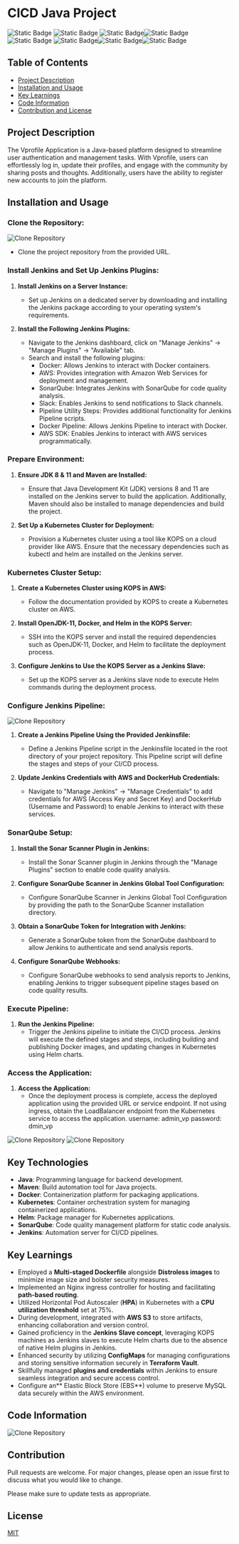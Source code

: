 # CICD Java Project
![Static Badge](https://img.shields.io/badge/jenkins-8A2BE2) ![Static Badge](https://img.shields.io/badge/Docker-0000) ![Static Badge](https://img.shields.io/badge/Sonarqube-%23CCBB2E)![Static Badge](https://img.shields.io/badge/Kubernetes-%232E71CC)![Static Badge](https://img.shields.io/badge/Maven-%23CC352E%20) ![Static Badge](https://img.shields.io/badge/Checkstyle-%23%23CC2EAF)![Static Badge](https://img.shields.io/badge/Helm-%232E38CC)![Static Badge](https://img.shields.io/badge/Slack-%23CC502E)










## Table of Contents

- [Project Description](#project-description)
- [Installation and Usage](#installation-and-usage)
- [Key Learnings](#key-learnings)
- [Code Information](#code-information)
- [Contribution and License](#contribution-and-license)


## Project Description


The Vprofile Application is a Java-based platform designed to streamline user authentication and management tasks. With Vprofile, users can effortlessly log in, update their profiles, and engage with the community by sharing posts and thoughts. Additionally, users have the ability to register new accounts to join the platform.



## Installation and Usage


### Clone the Repository:

![Clone Repository](https://i.imgur.com/3Lcv1vX.png)
- Clone the project repository from the provided URL.

### Install Jenkins and Set Up Jenkins Plugins:

1. **Install Jenkins on a Server Instance:**
   - Set up Jenkins on a dedicated server by downloading and installing the Jenkins package according to your operating system's requirements.

2. **Install the Following Jenkins Plugins:**
   - Navigate to the Jenkins dashboard, click on "Manage Jenkins" -> "Manage Plugins" -> "Available" tab.
   - Search and install the following plugins:
     - Docker: Allows Jenkins to interact with Docker containers.
     - AWS: Provides integration with Amazon Web Services for deployment and management.
     - SonarQube: Integrates Jenkins with SonarQube for code quality analysis.
     - Slack: Enables Jenkins to send notifications to Slack channels.
     - Pipeline Utility Steps: Provides additional functionality for Jenkins Pipeline scripts.
     - Docker Pipeline: Allows Jenkins Pipeline to interact with Docker.
     - AWS SDK: Enables Jenkins to interact with AWS services programmatically.

### Prepare Environment:

1. **Ensure JDK 8 & 11 and Maven are Installed:**
   - Ensure that Java Development Kit (JDK) versions 8 and 11 are installed on the Jenkins server to build the application. Additionally, Maven should also be installed to manage dependencies and build the project.

2. **Set Up a Kubernetes Cluster for Deployment:**
   - Provision a Kubernetes cluster using a tool like KOPS on a cloud provider like AWS. Ensure that the necessary dependencies such as kubectl and helm are installed on the Jenkins server.

### Kubernetes Cluster Setup:

1. **Create a Kubernetes Cluster using KOPS in AWS:**
   - Follow the documentation provided by KOPS to create a Kubernetes cluster on AWS.

2. **Install OpenJDK-11, Docker, and Helm in the KOPS Server:**
   - SSH into the KOPS server and install the required dependencies such as OpenJDK-11, Docker, and Helm to facilitate the deployment process.

3. **Configure Jenkins to Use the KOPS Server as a Jenkins Slave:**
   - Set up the KOPS server as a Jenkins slave node to execute Helm commands during the deployment process.

### Configure Jenkins Pipeline:
![Clone Repository](https://i.imgur.com/uNg8Ucs.png)
1. **Create a Jenkins Pipeline Using the Provided Jenkinsfile:**
   - Define a Jenkins Pipeline script in the Jenkinsfile located in the root directory of your project repository. This Pipeline script will define the stages and steps of your CI/CD process.

2. **Update Jenkins Credentials with AWS and DockerHub Credentials:**
   - Navigate to "Manage Jenkins" -> "Manage Credentials" to add credentials for AWS (Access Key and Secret Key) and DockerHub (Username and Password) to enable Jenkins to interact with these services.

### SonarQube Setup:

1. **Install the Sonar Scanner Plugin in Jenkins:**
   - Install the Sonar Scanner plugin in Jenkins through the "Manage Plugins" section to enable code quality analysis.

2. **Configure SonarQube Scanner in Jenkins Global Tool Configuration:**
   - Configure SonarQube Scanner in Jenkins Global Tool Configuration by providing the path to the SonarQube Scanner installation directory.

3. **Obtain a SonarQube Token for Integration with Jenkins:**
   - Generate a SonarQube token from the SonarQube dashboard to allow Jenkins to authenticate and send analysis reports.

4. **Configure SonarQube Webhooks:**
   - Configure SonarQube webhooks to send analysis reports to Jenkins, enabling Jenkins to trigger subsequent pipeline stages based on code quality results.

### Execute Pipeline:

1. **Run the Jenkins Pipeline:**
   - Trigger the Jenkins pipeline to initiate the CI/CD process. Jenkins will execute the defined stages and steps, including building and publishing Docker images, and updating changes in Kubernetes using Helm charts.

### Access the Application:

1. **Access the Application:**
   - Once the deployment process is complete, access the deployed application using the provided URL or service endpoint. If not using ingress, obtain the LoadBalancer endpoint from the Kubernetes service to access the application. username: admin_vp password: dmin_vp

![Clone Repository](https://i.imgur.com/JkSoLxt.png)
![Clone Repository](https://i.imgur.com/oxDNjh5.png)


## Key Technologies
* **Java**: Programming language for backend development.
* **Maven**: Build automation tool for Java projects.
* **Docker**: Containerization platform for packaging applications.
* **Kubernetes**: Container orchestration system for managing containerized applications.
* **Helm**: Package manager for Kubernetes applications.
* **SonarQube**: Code quality management platform for static code analysis.
* **Jenkins**: Automation server for CI/CD pipelines.



## Key Learnings

- Employed a **Multi-staged Dockerfile** alongside **Distroless images** to minimize image size and bolster security measures.
- Implemented an Nginx ingress controller for hosting and facilitating **path-based routing**.
- Utilized Horizontal Pod Autoscaler (**HPA**) in Kubernetes with a **CPU utilization threshold** set at 75%.
- During development, integrated with **AWS S3** to store artifacts, enhancing collaboration and version control.
- Gained proficiency in the **Jenkins Slave concept**, leveraging KOPS machines as Jenkins slaves to execute Helm charts due to the absence of native Helm plugins in Jenkins.
- Enhanced security by utilizing **ConfigMaps** for managing configurations and storing sensitive information securely in **Terraform Vault**.
- Skillfully managed **plugins and credentials** within Jenkins to ensure seamless integration and secure access control.
- Configure an** Elastic Block Store (EBS**) volume to preserve MySQL data securely within the AWS environment.







## Code Information
![Clone Repository](https://i.imgur.com/SIV7PEj.png)



## Contribution

Pull requests are welcome. For major changes, please open an issue first
to discuss what you would like to change.

Please make sure to update tests as appropriate.

## License

[MIT](https://choosealicense.com/licenses/mit/)

